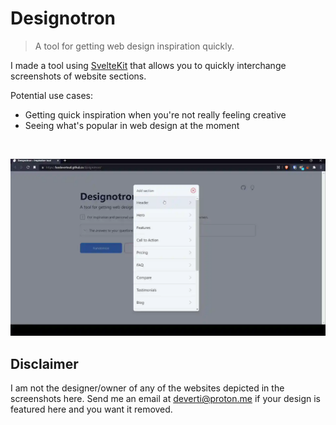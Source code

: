 # Designotron
> A tool for getting web design inspiration quickly.

I made a tool using [SvelteKit](https://kit.svelte.dev/) that allows you to quickly interchange screenshots of website sections.

Potential use cases:
- Getting quick inspiration when you're not really feeling creative
- Seeing what's popular in web design at the moment

<br/>

![An example of Designotron in action.](/docs/example.webp)

## Disclaimer
I am not the designer/owner of any of the websites depicted in the screenshots here. Send me an email at deverti@proton.me if your design is featured here and you want it removed.